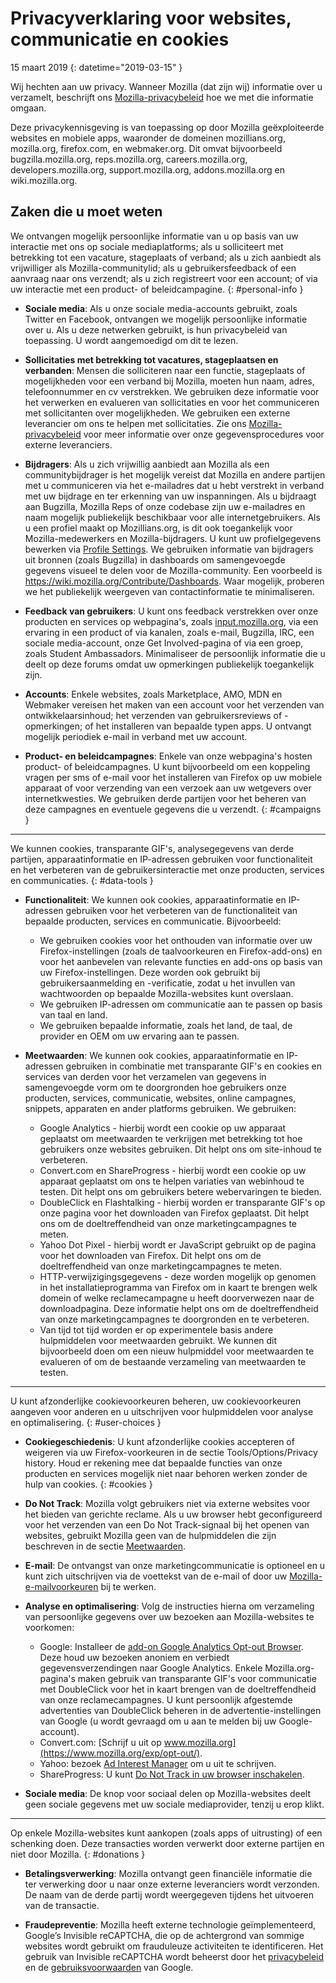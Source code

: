 # Privacyverklaring voor websites, communicatie en cookies

15 maart 2019
{: datetime="2019-03-15" }

Wij hechten aan uw privacy. Wanneer Mozilla (dat zijn wij) informatie over u verzamelt, beschrijft ons [Mozilla-privacybeleid](https://www.mozilla.org/privacy/) hoe we met die informatie omgaan.

Deze privacykennisgeving is van toepassing op door Mozilla geëxploiteerde websites en mobiele apps, waaronder de domeinen mozillians.org, mozilla.org, firefox.com, en webmaker.org. Dit omvat bijvoorbeeld bugzilla.mozilla.org, reps.mozilla.org, careers.mozilla.org, developers.mozilla.org, support.mozilla.org, addons.mozilla.org en wiki.mozilla.org.

## Zaken die u moet weten

We ontvangen mogelijk persoonlijke informatie van u op basis van uw interactie met ons op sociale mediaplatforms; als u solliciteert met betrekking tot een vacature, stageplaats of verband; als u zich aanbiedt als vrijwilliger als Mozilla-communitylid; als u gebruikersfeedback of een aanvraag naar ons verzendt; als u zich registreert voor een account; of via uw interactie met een product- of beleidcampagine. 
{: #personal-info }

* **Sociale media**: Als u onze sociale media-accounts gebruikt, zoals Twitter en Facebook, ontvangen we mogelijk persoonlijke informatie over u. Als u deze netwerken gebruikt, is hun privacybeleid van toepassing. U wordt aangemoedigd om dit te lezen.

* **Sollicitaties met betrekking tot vacatures, stageplaatsen en verbanden**: Mensen die solliciteren naar een functie, stageplaats of mogelijkheden voor een verband bij Mozilla, moeten hun naam, adres, telefoonnummer en cv verstrekken. We gebruiken deze informatie voor het verwerken en evalueren van sollicitaties en voor het communiceren met sollicitanten over mogelijkheden. We gebruiken een externe leverancier om ons te helpen met sollicitaties. Zie ons [Mozilla-privacybeleid](https://www.mozilla.org/privacy/) voor meer informatie over onze gegevensprocedures voor externe leveranciers.

* **Bijdragers**: Als u zich vrijwillig aanbiedt aan Mozilla als een communitybijdrager is het mogelijk vereist dat Mozilla en andere partijen met u communiceren via het e-mailadres dat u hebt verstrekt in verband met uw bijdrage en ter erkenning van uw inspanningen. Als u bijdraagt aan Bugzilla, Mozilla Reps of onze codebase zijn uw e-mailadres en naam mogelijk publiekelijk beschikbaar voor alle internetgebruikers. Als u een profiel maakt op Mozillians.org, is dit ook toegankelijk voor Mozilla-medewerkers en Mozilla-bijdragers. U kunt uw profielgegevens bewerken via [Profile Settings](https://mozillians.org/user/edit). We gebruiken informatie van bijdragers uit bronnen (zoals Bugzilla) in dashboards om samengevoegde gegevens visueel te delen voor de Mozilla-community. Een voorbeeld is <https://wiki.mozilla.org/Contribute/Dashboards>. Waar mogelijk, proberen we het publiekelijk weergeven van contactinformatie te minimaliseren.

* **Feedback van gebruikers**: U kunt ons feedback verstrekken over onze producten en services op webpagina's, zoals [input.mozilla.org](https://input.mozilla.org/), via een ervaring in een product of via kanalen, zoals e-mail, Bugzilla, IRC, een sociale media-account, onze Get Involved-pagina of via een groep, zoals Student Ambassadors. Minimaliseer de persoonlijk informatie die u deelt op deze forums omdat uw opmerkingen publiekelijk toegankelijk zijn.

* **Accounts**: Enkele websites, zoals Marketplace, AMO, MDN en Webmaker vereisen het maken van een account voor het verzenden van ontwikkelaarsinhoud; het verzenden van gebruikersreviews of -opmerkingen; of het installeren van bepaalde typen apps. U ontvangt mogelijk periodiek e-mail in verband met uw account. 

* **Product- en beleidcampagnes**: Enkele van onze webpagina's hosten product- of beleidcampagnes. U kunt bijvoorbeeld om een koppeling vragen per sms of e-mail voor het installeren van Firefox op uw mobiele apparaat of voor verzending van een verzoek aan uw wetgevers over internetkwesties. We gebruiken derde partijen voor het beheren van deze campagnes en eventuele gegevens die u verzendt.
{: #campaigns }

---------------------------------------

We kunnen cookies, transparante GIF's, analysegegevens van derde partijen, apparaatinformatie en IP-adressen gebruiken voor functionaliteit en het verbeteren van de gebruikersinteractie met onze producten, services en communicaties.
{: #data-tools }

* **Functionaliteit**: We kunnen ook cookies, apparaatinformatie en IP-adressen gebruiken voor het verbeteren van de functionaliteit van bepaalde producten, services en communicatie. Bijvoorbeeld:
    * We gebruiken cookies voor het onthouden van informatie over uw Firefox-instellingen (zoals de taalvoorkeuren en Firefox-add-ons) en voor het aanbevelen van relevante functies en add-ons op basis van uw Firefox-instellingen. Deze worden ook gebruikt bij gebruikersaanmelding en -verificatie, zodat u het invullen van wachtwoorden op bepaalde Mozilla-websites kunt overslaan.
    * We gebruiken IP-adressen om communicatie aan te passen op basis van taal en land.
    * We gebruiken bepaalde informatie, zoals het land, de taal, de provider en OEM om uw ervaring aan te passen.

* **Meetwaarden**: We kunnen ook cookies, apparaatinformatie en IP-adressen gebruiken in combinatie met transparante GIF's en cookies en services van derden voor het verzamelen van gegevens in samengevoegde vorm om te doorgronden hoe gebruikers onze producten, services, communicatie, websites, online campagnes, snippets, apparaten en ander platforms gebruiken. We gebruiken:
    * Google Analytics - hierbij wordt een cookie op uw apparaat geplaatst om meetwaarden te verkrijgen met betrekking tot hoe gebruikers onze websites gebruiken. Dit helpt ons om site-inhoud te verbeteren.
    * Convert.com en ShareProgress - hierbij wordt een cookie op uw apparaat geplaatst om ons te helpen variaties van webinhoud te testen. Dit helpt ons om gebruikers betere webervaringen te bieden.
    * DoubleClick en Flashtalking - hierbij worden er transparante GIF's op onze pagina voor het downloaden van Firefox geplaatst. Dit helpt ons om de doeltreffendheid van onze marketingcampagnes te meten.
    * Yahoo Dot Pixel - hierbij wordt er JavaScript gebruikt op de pagina voor het downloaden van Firefox. Dit helpt ons om de doeltreffendheid van onze marketingcampagnes te meten. 
    * HTTP-verwijzigingsgegevens - deze worden mogelijk op genomen in het installatieprogramma van Firefox om in kaart te brengen welk domein of welke reclamecampagne u heeft doorverwezen naar de downloadpagina. Deze informatie helpt ons om de doeltreffendheid van onze marketingcampagnes te doorgronden en te verbeteren.
    * Van tijd tot tijd worden er op experimentele basis andere hulpmiddelen voor meetwaarden gebruikt. We kunnen dit bijvoorbeeld doen om een nieuw hulpmiddel voor meetwaarden te evalueren of om de bestaande verzameling van meetwaarden te testen.

---------------------------------------

U kunt afzonderlijke cookievoorkeuren beheren, uw cookievoorkeuren aangeven voor anderen en u uitschrijven voor hulpmiddelen voor analyse en optimalisering. 
{: #user-choices }

* **Cookiegeschiedenis**: U kunt afzonderlijke cookies accepteren of weigeren via uw  Firefox-voorkeuren in de sectie Tools/Options/Privacy history. Houd er rekening mee dat bepaalde functies van onze producten en services mogelijk niet naar behoren werken zonder de hulp van cookies.
{: #cookies }

* **Do Not Track**: Mozilla volgt gebruikers niet via externe websites voor het bieden van gerichte reclame. Als u uw browser hebt geconfigureerd voor het verzenden van een Do Not Track-signaal bij het openen van websites, gebruikt Mozilla geen van de hulpmiddelen die zijn beschreven in de sectie [Meetwaarden](#data-tools).

* **E-mail**: De ontvangst van onze marketingcommunicatie is optioneel en u kunt zich uitschrijven via de voettekst van de e-mail of door uw [Mozilla-e-mailvoorkeuren](https://www.mozilla.org/newsletter/recovery/) bij te werken.

* **Analyse en optimalisering**: Volg de instructies hierna om verzameling van persoonlijke gegevens over uw bezoeken aan Mozilla-websites te voorkomen:
    *  Google: Installeer de [add-on Google Analytics Opt-out Browser](https://tools.google.com/dlpage/gaoptout). Deze houd uw bezoeken anoniem en verbiedt gegevensverzendingen naar Google Analytics. Enkele Mozilla.org-pagina's maken gebruik van transparante GIF's voor communicatie met DoubleClick voor het in kaart brengen van de doeltreffendheid van onze reclamecampagnes. U kunt persoonlijk afgestemde advertenties van DoubleClick beheren in de advertentie-instellingen van Google (u wordt gevraagd om u aan te melden bij uw Google-account).
    *  Convert.com: [Schrijf u uit op www.mozilla.org](https://www.mozilla.org/exp/opt-out/).
    *  Yahoo: bezoek [Ad Interest Manager](https://aim.yahoo.com/aim/us/en/optout/) om u uit te schrijven.
    *  ShareProgress: U kunt [Do Not Track in uw browser inschakelen](https://support.mozilla.org/kb/how-do-i-turn-do-not-track-feature).

* **Sociale media**: De knop voor sociaal delen op Mozilla-websites deelt geen sociale gegevens met uw sociale mediaprovider, tenzij u erop klikt.

---------------------------------------

Op enkele Mozilla-websites kunt aankopen (zoals apps of uitrusting) of een schenking doen. Deze transacties worden verwerkt door externe partijen en niet door Mozilla. 
{: #donations }

* **Betalingsverwerking**: Mozilla ontvangt geen financiële informatie die ter verwerking door u naar onze externe leveranciers wordt verzonden. De naam van de derde partij wordt weergegeven tijdens het uitvoeren van de transactie.

* **Fraudepreventie**: Mozilla heeft externe technologie geïmplementeerd, Google’s Invisible reCAPTCHA, die op de achtergrond van sommige websites wordt gebruikt om frauduleuze activiteiten te identificeren. Het gebruik van Invisible reCAPTCHA wordt beheerst door het [privacybeleid](https://www.google.com/intl/en/policies/privacy/) en de [gebruiksvoorwaarden](https://www.google.com/intl/en/policies/terms/) van Google.
